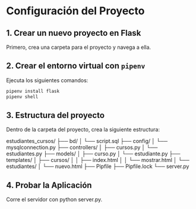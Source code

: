 # Configuración del Proyecto

## 1. Crear un nuevo proyecto en Flask

Primero, crea una carpeta para el proyecto y navega a ella.

## 2. Crear el entorno virtual con `pipenv`

Ejecuta los siguientes comandos:

```bash
pipenv install flask
pipenv shell
```

## 3. Estructura del proyecto

Dentro de la carpeta del proyecto, crea la siguiente estructura:

estudiantes_cursos/
├── bd/
│   └── script.sql
├── config/
│   └── mysqlconnection.py
├── controllers/
│   ├── cursos.py
│   └── estudiantes.py
├── models/
│   ├── curso.py
│   └── estudiante.py
├── templates/
│   ├── cursos/
│   │   ├── index.html
│   │   └── mostrar.html
│   └── estudiantes/
│       └── nuevo.html
├── Pipfile
├── Pipfile.lock
└── server.py

## 4. Probar la Aplicación
Corre el servidor con python server.py.

